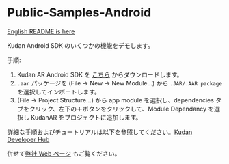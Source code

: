 # Public-Samples-Android

[English README is here](./README_en.md)

Kudan Android SDK のいくつかの機能をデモします。

手順:

1. Kudan AR Android SDK を [こちら](https://www.xlsoft.com/jp/products/kudan/download.html?utm_source=external&utm_medium=github&utm_campaign=xlsoft_Public-Samples-Android) からダウンロードします。
1. `.aar` パッケージを (File -> New -> New Module...) から `.JAR/.AAR package` を選択してインポートします。
1. (File -> Project Structure...) から app module を選択し、dependencies タブをクリック、左下の＋ボタンをクリックして、Module Dependancy を選択し KudanAR をプロジェクトに追加します。

詳細な手順およびチュートリアルは以下を参照してください。[Kudan Developer Hub](https://www.xlsoft.com/doc/kudan/ja/home_jp/?utm_source=external&utm_medium=github&utm_campaign=xlsoft_Public-Samples-Android)

併せて[弊社 Web ページ](https://www.xlsoft.com/jp/products/kudan/index.html?utm_source=external&utm_medium=github&utm_campaign=xlsoft_Public-Samples-Android) もご覧ください。
